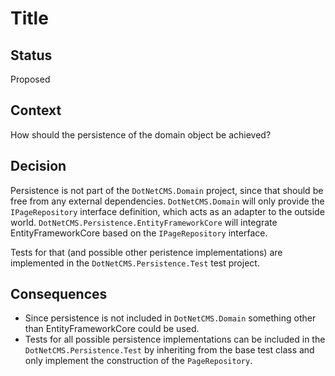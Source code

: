 # Title

## Status

Proposed

## Context

How should the persistence of the domain object be achieved?

## Decision

Persistence is not part of the `DotNetCMS.Domain` project, since that should be free from any external dependencies.
`DotNetCMS.Domain` will only provide the `IPageRepository` interface definition, which acts as an adapter to the
outside world. `DotNetCMS.Persistence.EntityFrameworkCore` will integrate EntityFrameworkCore based on the
`IPageRepository` interface.

Tests for that (and possible other peristence implementations) are implemented in the `DotNetCMS.Persistence.Test` test
project.

## Consequences

- Since persistence is not included in `DotNetCMS.Domain` something other than EntityFrameworkCore could be used.
- Tests for all possible persistence implementations can be included in the `DotNetCMS.Persistence.Test` by inheriting
from the base test class and only implement the construction of the `PageRepository`.
